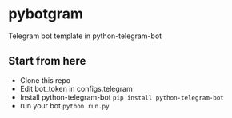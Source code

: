 # pybotgram
Telegram bot template in python-telegram-bot

## Start from here
* Clone this repo
* Edit bot_token in configs.telegram
* Install python-telegram-bot
```pip install python-telegram-bot```
* run your bot
```python run.py```

